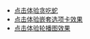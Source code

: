 + [点击体验贪吃蛇](https://lanhits.github.io/demo/Snake)
+ [点击体验嵌套选项卡效果](https://lanhits.github.io/demo/PlayPicturesInTturnByPosition)
+ [点击体验轮播图效果](https://lanhits.github.io/demo/selecteTabClass)
